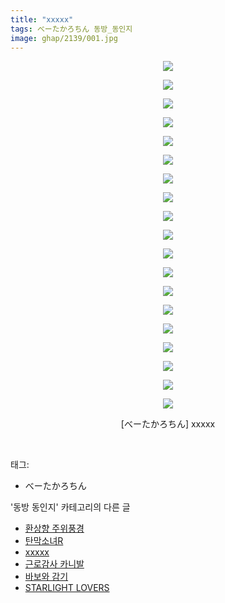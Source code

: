 ```yaml
---
title: "xxxxx"
tags: べーたかろちん 동방_동인지
image: ghap/2139/001.jpg
---
```

<div class="article">
<p style="text-align: center; clear: none; float: none;"><img src="{{ site.nasurl }}/ghap/2139/001.jpg"/></p>
<p style="text-align: center; clear: none; float: none;"><img src="{{ site.nasurl }}/ghap/2139/002.jpg"/></p>
<p style="text-align: center; clear: none; float: none;"><img src="{{ site.nasurl }}/ghap/2139/003.jpg"/></p>
<p style="text-align: center; clear: none; float: none;"><img src="{{ site.nasurl }}/ghap/2139/004.jpg"/></p>
<p style="text-align: center; clear: none; float: none;"><img src="{{ site.nasurl }}/ghap/2139/005.jpg"/></p>
<p style="text-align: center; clear: none; float: none;"><img src="{{ site.nasurl }}/ghap/2139/006.jpg"/></p>
<p style="text-align: center; clear: none; float: none;"><img src="{{ site.nasurl }}/ghap/2139/007.jpg"/></p>
<p style="text-align: center; clear: none; float: none;"><img src="{{ site.nasurl }}/ghap/2139/008.jpg"/></p>
<p style="text-align: center; clear: none; float: none;"><img src="{{ site.nasurl }}/ghap/2139/009.jpg"/></p>
<p style="text-align: center; clear: none; float: none;"><img src="{{ site.nasurl }}/ghap/2139/010.jpg"/></p>
<p style="text-align: center; clear: none; float: none;"><img src="{{ site.nasurl }}/ghap/2139/011.jpg"/></p>
<p style="text-align: center; clear: none; float: none;"><img src="{{ site.nasurl }}/ghap/2139/012.jpg"/></p>
<p style="text-align: center; clear: none; float: none;"><img src="{{ site.nasurl }}/ghap/2139/013.jpg"/></p>
<p style="text-align: center; clear: none; float: none;"><img src="{{ site.nasurl }}/ghap/2139/014.jpg"/></p>
<p style="text-align: center; clear: none; float: none;"><img src="{{ site.nasurl }}/ghap/2139/015.jpg"/></p>
<p style="text-align: center; clear: none; float: none;"><img src="{{ site.nasurl }}/ghap/2139/016.jpg"/></p>
<p style="text-align: center; clear: none; float: none;"><img src="{{ site.nasurl }}/ghap/2139/017.jpg"/></p>
<p style="text-align: center; clear: none; float: none;"><img src="{{ site.nasurl }}/ghap/2139/018.jpg"/></p>
<p style="text-align: center; clear: none; float: none;"><img src="{{ site.nasurl }}/ghap/2139/019.jpg"/></p>
<p style="text-align: center; clear: none; float: none;">[べーたかろちん] xxxxx</p>
<p><br/></p>
</div><div class="tagTrail">
<p>태그: </p>
<ul>
<li>べーたかろちん</li>
</ul>
</div><div class="another">
<p>'동방 동인지' 카테고리의 다른 글</p>
<ul>
<li><a href="/2016-09-12-ghap_2141">환상향 주위풍경</a></li>
<li><a href="/2016-09-12-ghap_2140">탄막소녀R</a></li>
<li><a href="/2016-09-12-ghap_2139">xxxxx</a></li>
<li><a href="/2016-09-12-ghap_2138">근로감사 카니발</a></li>
<li><a href="/2016-09-12-ghap_2137">바보와 감기</a></li>
<li><a href="/2016-09-12-ghap_2129">STARLIGHT LOVERS</a></li>
</ul>
</div><div class="cb_module cb_fluid">
<div class="cb_wrt cb_profile">
</div><!-- commentList close -->
</div>